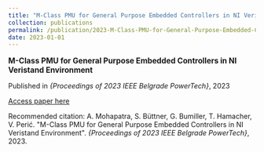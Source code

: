 ```yaml
---
title: "M-Class PMU for General Purpose Embedded Controllers in NI Veristand Environment"
collection: publications
permalink: /publication/2023-M-Class-PMU-for-General-Purpose-Embedded-Controlle
date: 2023-01-01
---
```


<p style="font-size: 1.1em; margin-bottom: 0.5em;"><b>M-Class PMU for General Purpose Embedded Controllers in NI Veristand Environment</b></p>
<p style="margin-bottom: 0.5em;">Published in <em>{Proceedings of 2023 IEEE Belgrade PowerTech}</em>, 2023</p>
<p style="margin-bottom: 0.5em;"><a href="https://ieeexplore.ieee.org/document/10202989/" target="_blank">Access paper here</a></p>
<p>Recommended citation: A. Mohapatra, S. Büttner, G. Bumiller, T. Hamacher, V. Perić. "M-Class PMU for General Purpose Embedded Controllers in NI Veristand Environment". <em>{Proceedings of 2023 IEEE Belgrade PowerTech}</em>, 2023.</p>